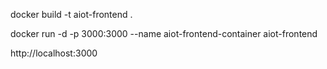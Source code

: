 docker build -t aiot-frontend .

docker run -d -p 3000:3000 --name aiot-frontend-container aiot-frontend

http://localhost:3000
